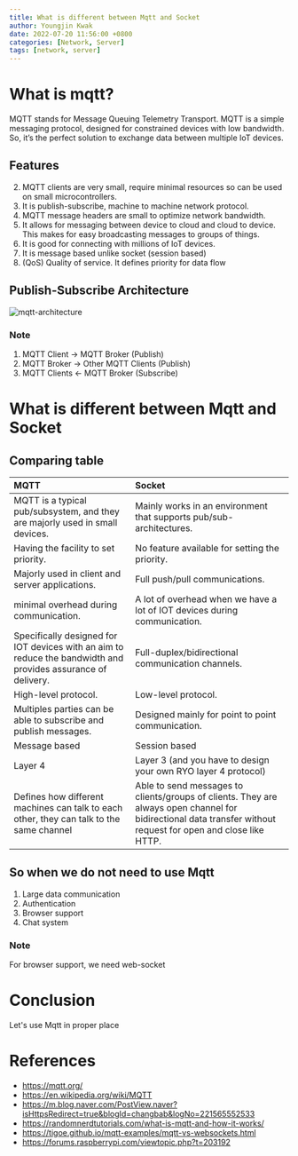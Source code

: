 ```yaml
---
title: What is different between Mqtt and Socket
author: Youngjin Kwak
date: 2022-07-20 11:56:00 +0800
categories: [Network, Server]
tags: [network, server]
---
```

# What is mqtt?
MQTT stands for Message Queuing Telemetry Transport. MQTT is a simple messaging protocol, designed for constrained devices with low bandwidth. So, it’s the perfect solution to exchange data between multiple IoT devices.

## Features
2. MQTT clients are very small, require minimal resources so can be used on small microcontrollers.
3. It is publish-subscribe, machine to machine network protocol.
4. MQTT message headers are small to optimize network bandwidth.
5. It allows for messaging between device to cloud and cloud to device. This makes for easy broadcasting messages to groups of things.
6. It is good for connecting with millions of IoT devices.
7. It is message based unlike socket (session based)
8. (QoS) Quality of service. It defines priority for data flow

## Publish-Subscribe Architecture
![mqtt-architecture](https://mqtt.org/assets/img/mqtt-publish-subscribe.png)

### Note
1. MQTT Client -> MQTT Broker (Publish)
2. MQTT Broker -> Other MQTT Clients (Publish)
3. MQTT Clients <- MQTT Broker (Subscribe)

# What is different between Mqtt and Socket
## Comparing table

| MQTT                                                                                                          | Socket                                                                                                                                                         |
|:--------------------------------------------------------------------------------------------------------------|:---------------------------------------------------------------------------------------------------------------------------------------------------------------|
| MQTT is a typical pub/subsystem, and they are majorly used in small devices.                                  | Mainly works in an environment that supports pub/sub-architectures.                                                                                            |
| Having the facility to set priority.                                                                          | No feature available for setting the priority.                                                                                                                 |
| Majorly used in client and server applications.                                                               | Full push/pull communications.                                                                                                                                 |
| minimal overhead during communication.                                                                        | A lot of overhead when we have a lot of IOT devices during communication.                                                                                      |
| Specifically designed for IOT devices with an aim to reduce the bandwidth and provides assurance of delivery. | Full-duplex/bidirectional communication channels.                                                                                                              |
| High-level protocol.                                                                                          | Low-level protocol.                                                                                                                                            |
| Multiples parties can be able to subscribe and publish messages.                                              | Designed mainly for point to point communication.                                                                                                              |
| Message based                                                                                                 | Session based                                                                                                                                                  |
| Layer 4                                                                                                       | Layer 3 (and you have to design your own RYO layer 4 protocol)                                                                                                 |
| Defines how different machines can talk to each other, they can talk to the same channel                      | Able to send messages to clients/groups of clients. They are always open channel for bidirectional data transfer without request for open and close like HTTP. |

## So when we do not need to use Mqtt
1. Large data communication
2. Authentication
3. Browser support
4. Chat system

### Note
For browser support, we need web-socket

# Conclusion
Let's use Mqtt in proper place


# References
- https://mqtt.org/
- https://en.wikipedia.org/wiki/MQTT
- https://m.blog.naver.com/PostView.naver?isHttpsRedirect=true&blogId=changbab&logNo=221565552533
- https://randomnerdtutorials.com/what-is-mqtt-and-how-it-works/
- https://tigoe.github.io/mqtt-examples/mqtt-vs-websockets.html
- https://forums.raspberrypi.com/viewtopic.php?t=203192
